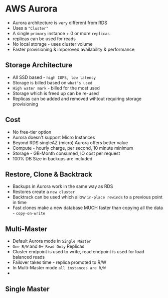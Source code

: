 # AWS Aurora

- Aurora architecture is `very` different from RDS
- Uses a `"Cluster"`
- A single `primary` instance + 0 or more `replicas`
- replicas can be used for reads
- No local storage - uses cluster volume
- Faster provisioning & imporoved availability & performance


## Storage Architecture

- All SSD based - `high IOPS, low latency`
- Storage is billed based on `what's used`
- `High water mark` - billed for the most used
- Storage which is freed up can be re-used
- Replicas can be added and removed wihtout requiring storage provisioning

## Cost

- No free-tier option
- Aurora doesn't support Micro Instances
- Beyond RDS singleAZ (micro) Aurora offers better value
- Compute - hourly charge, per second, 10 minute minimum
- Storage - GB-Month consumed, IO cost per request
- 100% DB Size in backups are included

## Restore, Clone & Backtrack

- Backups in Aurora work in the same way as RDS
- Restores create a `new cluster`
- Backtrack can be used which allow `in-place rewinds` to a previous point in time
- Fast clones make a new database MUCH faster than copying all the data - `copy-on-write`

## Multi-Master 

- Default Aurora mode in `Single Master`
- `One R/W` and `0+ Read Only` Replicas
- Cluster endpoint is used to write, read endpoint is used for load balanced reads
- Failover takes time - replica promoted to R/W
- In Multi-Master mode `all instances are R/W`
- 

## Single Master 